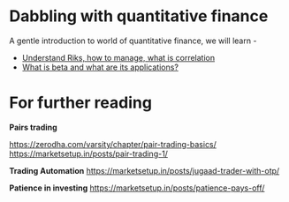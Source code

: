 # Dabbling with quantitative finance

A gentle introduction to world of quantitative finance, we will learn - 


* [Understand Riks, how to manage, what is correlation](1-kf-yfinance-risk.ipynb)
* [What is beta and what are its applications?](2-kf-yfinance-beta.ipynb)

# For further reading

**Pairs trading** 

https://zerodha.com/varsity/chapter/pair-trading-basics/
https://marketsetup.in/posts/pair-trading-1/

**Trading Automation**
https://marketsetup.in/posts/jugaad-trader-with-otp/

**Patience in investing**
https://marketsetup.in/posts/patience-pays-off/